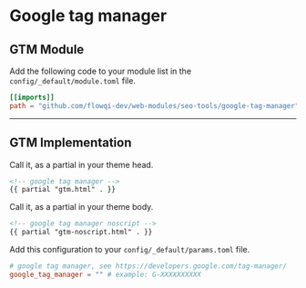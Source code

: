 # Google tag manager

## GTM Module

Add the following code to your module list in the `config/_default/module.toml` file.

```toml
[[imports]]
path = "github.com/flowqi-dev/web-modules/seo-tools/google-tag-manager"
```

<hr>

## GTM Implementation

Call it, as a partial in your theme head.

```html
<!-- google tag manager -->
{{ partial "gtm.html" . }}
```

Call it, as a partial in your theme body.

```html
<!-- google tag manager noscript -->
{{ partial "gtm-noscript.html" . }}
```

Add this configuration to your `config/_default/params.toml` file.

```toml
# google tag manager, see https://developers.google.com/tag-manager/
google_tag_manager = "" # example: G-XXXXXXXXXX
```
